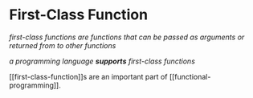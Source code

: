# First-Class Function

_first-class functions are functions that can be passed as arguments or returned from to other functions_

_a programming language **supports** first-class functions_

[[first-class-function]]s are an important part of [[functional-programming]].
